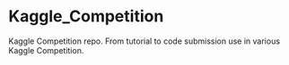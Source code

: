 # Kaggle_Competition
Kaggle Competition repo. From tutorial to code submission use in various Kaggle Competition.
